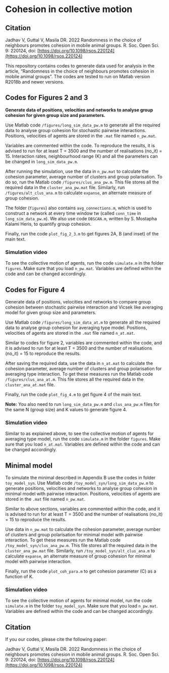 # Cohesion in collective motion

## Citation
Jadhav V, Guttal V, Masila DR. 2022 Randomness in the choice of neighbours promotes cohesion in mobile animal groups. R. Soc. Open Sci. 9: 220124, doi: [https://doi.org/10.1098/rsos.220124](https://doi.org/10.1098/rsos.220124)

This repository contains codes to generate data used for analysis in the article, “Randomness in the choice of neighbours promotes cohesion in mobile animal groups”. The codes are tested to run on Matlab version R2018b and newer versions.

## Codes for Figures 2 and 3

**Generate data of positions, velocities and networks to analyse group cohesion for given group size and parameters.**

Use Matlab code `/figures/long_sim_data_pw.m` to generate all the required data to analyse group cohesion for stochastic pairwise interactions. Positions, velocities of agents are stored in the `.mat` file named `n_pw.mat`. 

Variables are commented within the code. To reproduce the results, it is advised to run for at least T = 3500 and the number of realisations (no_it) = 15. Interaction rates, neighbourhood range (K) and all the parameters can be changed in `long_sim_data_pw.m`.

After running the simulation, use the data in `n_pw.mat` to calculate the cohesion parameter, average number of clusters and group polarisation. To do so, run the Matlab code `/figures/clus_ana_pw.m`. This file stores all the required data in the `cluster_ana_pw.mat` file. Similarly, run `/figures/alt_clus_ana.m` to calculate `expanse`, an alternate measure of group cohesion.

The folder (`figures`) also contains `avg_connections.m`, which is used to construct a network at every time window tw (called `conn_time` in `long_sim_data_pw.m`). We also use code `DBSCAN.m`, written by S. Mostapha Kalami Heris, to quantify group cohesion. 

Finally, run the code `plot_fig_2_3.m` to get figures 2A, B (and inset) of the main text.

### Simulation video

To see the collective motion of agents, run the code `simulate.m` in the folder `figures`. Make sure that you load `n_pw.mat`. Variables are defined within the code and can be changed accordingly.

## Codes for Figure 4

Generate data of positions, velocities and networks to compare group cohesion between stochastic pairwise interaction and Vicsek like averaging model for given group size and parameters.

Use Matlab code `/figures/long_sim_data_at.m` to generate all the required data to analyse group cohesion for averaging type model. Positions, velocities of agents are stored in the `.mat` file named `n_at.mat`.

Similar to codes for figure 2, variables are commented within the code, and it is advised to run for at least T = 3500 and the number of realisations (no_it) = 15 to reproduce the results.

After saving the required data, use the data in `n_at.mat` to calculate the cohesion parameter, average number of clusters and group polarisation for averaging type interaction. To get these measures run the Matlab code `/figures/clus_ana_at.m`. This file stores all the required data in the `cluster_ana_at.mat` file.    	

Finally, run the code `plot_fig_4.m` to get figure 4 of the main text.

**Note:** You also need to run `long_sim_data_pw.m` and `clus_ana_pw.m` files for the same N (group size) and K values to generate figure 4.  

### Simulation video

Similar to as explained above, to see the collective motion of agents for averaging type model, run the code `simulate.m` in the folder `figures`. Make sure that you load `n_at.mat`. Variables are defined within the code and can be changed accordingly.

## Minimal model

To simulate the minimal described in Appendix B use the codes in folder `toy_model_syn`. Use Matlab code `/toy_model_syn/long_sim_data_pw.m` to generate positions, velocities and networks to analyse group cohesion in minimal model with pairwise interaction. Positions, velocities of agents are stored in the `.mat` file named `n_pw.mat`.

Similar to above sections, variables are commented within the code, and it is advised to run for at least T = 3500 and the number of realisations (no_it) = 15 to reproduce the results.

Use data in `n_pw.mat` to calculate the cohesion parameter, average number of clusters and group polarisation for minimal model with pairwise interaction. To get these measures run the Matlab code `/toy_model_syn/clus_ana_pw.m`. This file stores all the required data in the `cluster_ana_pw.mat` file. Similarly, run `/toy_model_syn/alt_clus_ana.m` to calculate `expanse`, an alternate measure of group cohesion for minimal model with pairwise interaction.

Finally, run the code `plot_coh_para.m` to get cohesion parameter (C) as a function of K.

### Simulation video

To see the collective motion of agents for minimal model, run the code `simulate.m` in the folder `toy_model_syn`. Make sure that you load `n_pw.mat`. Variables are defined within the code and can be changed accordingly.

## Citation
If you our codes, please cite the following paper: 

Jadhav V, Guttal V, Masila DR. 2022 Randomness in the choice of neighbours promotes cohesion in mobile animal groups. R. Soc. Open Sci. 9: 220124, doi: [https://doi.org/10.1098/rsos.220124](https://doi.org/10.1098/rsos.220124)

